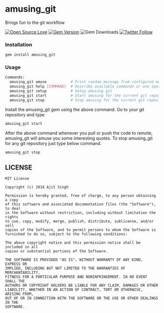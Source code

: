 # amusing_git
Brings fun to the git workflow

[![Open Source Love](https://badges.frapsoft.com/os/v1/open-source.svg?v=102)](https://opensource.org/licenses/MIT)
[![Gem Version](https://badge.fury.io/rb/amusing_git.svg)](https://badge.fury.io/rb/gocd)
![Gem Downloads](http://ruby-gem-downloads-badge.herokuapp.com/amusing_git?type=total)
[![Twitter Follow](https://img.shields.io/twitter/follow/Ajit5ingh.svg?style=social)](https://twitter.com/Ajit5ingh)

### Installation
```bash
gem install amusing_git
```

### Usage
```bash
Commands:
  amusing_git amuse           # Print random message from configured messages, use `amusing_git help amuse` to know how to add your own messages
  amusing_git help [COMMAND]  # Describe available commands or one specific command
  amusing_git setup           # Setup amusing git
  amusing_git start           # Start amusing for the current git repository
  amusing_git stop            # Stop amusing for the current git repository
```

Install the amusing_git gem using the above command. Go to your git repository and type
```bash
amusing_git start
```
After the above command whenever you pull or push the code to remote, amusing_git will amuse you some interesting quotes.
To stop amusing_git for any git repository just type below command.
```bash
amusing_git stop
```

LICENSE
-------

```LICENSE
MIT License

Copyright (c) 2018 Ajit Singh

Permission is hereby granted, free of charge, to any person obtaining a copy
of this software and associated documentation files (the "Software"), to deal
in the Software without restriction, including without limitation the rights
to use, copy, modify, merge, publish, distribute, sublicense, and/or sell
copies of the Software, and to permit persons to whom the Software is
furnished to do so, subject to the following conditions:

The above copyright notice and this permission notice shall be included in all
copies or substantial portions of the Software.

THE SOFTWARE IS PROVIDED "AS IS", WITHOUT WARRANTY OF ANY KIND, EXPRESS OR
IMPLIED, INCLUDING BUT NOT LIMITED TO THE WARRANTIES OF MERCHANTABILITY,
FITNESS FOR A PARTICULAR PURPOSE AND NONINFRINGEMENT. IN NO EVENT SHALL THE
AUTHORS OR COPYRIGHT HOLDERS BE LIABLE FOR ANY CLAIM, DAMAGES OR OTHER
LIABILITY, WHETHER IN AN ACTION OF CONTRACT, TORT OR OTHERWISE, ARISING FROM,
OUT OF OR IN CONNECTION WITH THE SOFTWARE OR THE USE OR OTHER DEALINGS IN THE
SOFTWARE.
